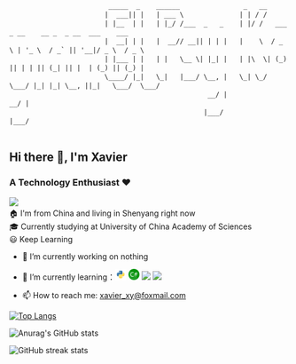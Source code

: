 ```
                         _____  _    ______                _   __                                        
                        |  ___|| |   | ___ \              | | / /                                        
                        | |__  | |   | |_/ /___  _   _    | |/ /   ___   _ __    __ _  _ __  ___    ___  
                        |  __| | |   |  __// __|| | | |   |    \  / _ \ | '_ \  / _` || '__|/ _ \  / _ \ 
                        | |___ | |   | |   \__ \| |_| |   | |\  \| (_) || | | || (_| || |  | (_) || (_) |
                        \____/ |_|   \_|   |___/ \__, |   \_| \_/ \___/ |_| |_| \__, ||_|   \___/  \___/ 
                                                  __/ |                          __/ |                   
                                                 |___/                          |___/                    
                                                                        
```

## Hi there 👋, I'm Xavier
### A Technology Enthusiast ❤
![](https://komarev.com/ghpvc/?username=xiaoyu2018&color=9BCFB8&style=plastic) 
<br/>
🏠 I'm from China and living in Shenyang right now  
🎓 Currently studying at University of China Academy of Sciences  
😃 Keep Learning

- 🔭 I’m currently working on nothing 
- 🌱 I’m currently learning：<code><img height="20" src="https://raw.githubusercontent.com/github/explore/80688e429a7d4ef2fca1e82350fe8e3517d3494d/topics/python/python.png"></code>
<code><img height="20" src="https://raw.githubusercontent.com/github/explore/80688e429a7d4ef2fca1e82350fe8e3517d3494d/topics/csharp/csharp.png"></code>
<code><img height="20" src="https://avatars.githubusercontent.com/u/426196?s=200&v=4"></code>
<code><img height="20" src="https://avatars.githubusercontent.com/u/21003710?s=200&v=4"></code>

- 📫 How to reach me: xavier_xy@foxmail.com 



[![Top Langs](https://github-readme-stats.vercel.app/api/top-langs/?username=xiaoyu2018&exclude_repo=xiaoyu2018.github.io&layout=compact&hide=QMake,Dockerfile&theme=cobalt&langs_count=5)](https://github.com/anuraghazra/github-readme-stats)

![Anurag's GitHub stats](https://github-readme-stats.vercel.app/api?username=xiaoyu2018&show_icons=true&theme=cobalt)

![GitHub streak stats](https://github-readme-streak-stats.herokuapp.com/?user=xiaoyu2018&theme=cobalt)  

